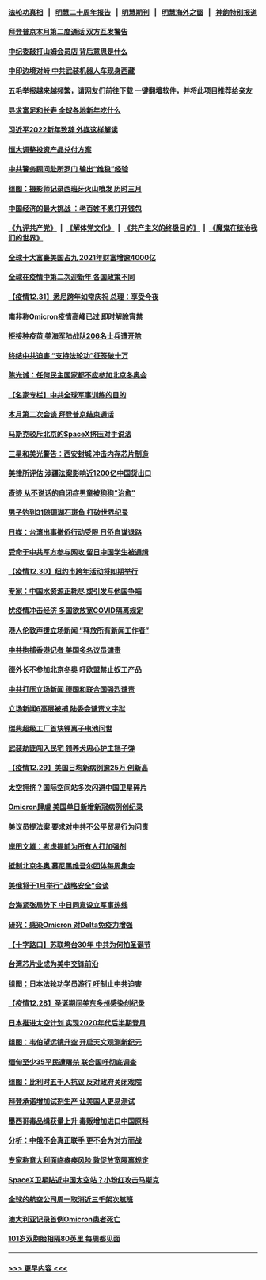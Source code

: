 #### [法轮功真相](https://github.com/gfw-breaker/truth/blob/master/README.md?t=0) &nbsp;&nbsp;|&nbsp;&nbsp; [明慧二十周年报告](https://github.com/gfw-breaker/mh-reports/blob/master/README.md?t=0) &nbsp;&nbsp;|&nbsp;&nbsp;[明慧期刊](https://github.com/gfw-breaker/mh-qikan) &nbsp;&nbsp;|&nbsp;&nbsp; [明慧海外之窗](https://github.com/gfw-breaker/mh-news/blob/master/README.md?t=0) &nbsp;&nbsp;|&nbsp;&nbsp; [神韵特别报道](https://github.com/gfw-breaker/mh-news/blob/master/shenyun.md?t=0)
#### [拜登普京本月第二度通话 双方互发警告](../pages/nsc418/n13473224.md?t=01011450) 
#### [中纪委敲打山姆会员店 背后意思是什么](../pages/nsc418/n13473152.md?t=01011450) 
#### [中印边境对峙 中共武装机器人车现身西藏](../pages/nsc418/n13473000.md?t=01011450) 
#### 五毛举报越来越频繁，请网友们前往下载 [一键翻墙软件](https://github.com/gfw-breaker/ssr-accounts)，并将此项目推荐给亲友
#### [寻求富足和长寿 全球各地新年吃什么](../pages/nsc418/n13472858.md?t=01011450) 
#### [习近平2022新年致辞 外媒这样解读](../pages/nsc418/n13473044.md?t=01011450) 
#### [恒大调整投资产品兑付方案](../pages/nsc418/n13472899.md?t=01011450) 
#### [中共警务顾问赴所罗门 输出“维稳”经验](../pages/nsc418/n13472863.md?t=01011450) 
#### [组图：摄影师记录西班牙火山喷发 历时三月](../pages/nsc418/n13471629.md?t=01011450) 
#### [中国经济的最大挑战 ：老百姓不愿打开钱包](../pages/nsc418/n13472646.md?t=01011450) 
#### [《九评共产党》](https://github.com/begood0513/9ping.md/blob/master/README.md) &nbsp;|&nbsp; [《解体党文化》](../../../../jtdwh.md/blob/master/README.md)  &nbsp;|&nbsp; [《共产主义的终极目的》](../../../../gczydzjmd.md/blob/master/README.md) &nbsp;|&nbsp; [《魔鬼在统治我们的世界》](../../../../mgztzwmdsj.md/blob/master/README.md) 
#### [全球十大富豪美国占九 2021年财富增逾4000亿](../pages/nsc418/n13471878.md?t=01011450) 
#### [全球在疫情中第二次迎新年 各国政策不同](../pages/nsc418/n13471946.md?t=01011450) 
#### [【疫情12.31】悉尼跨年如常庆祝 总理：享受今夜](../pages/nsc418/n13471600.md?t=01011450) 
#### [南非称Omicron疫情高峰已过 即时解除宵禁](../pages/nsc418/n13471289.md?t=01011450) 
#### [拒接种疫苗 美海军陆战队206名士兵遭开除](../pages/nsc418/n13471034.md?t=01011450) 
#### [终结中共迫害 “支持法轮功”征签破十万](../pages/nsc418/n13471084.md?t=01011450) 
#### [陈光诚：任何民主国家都不应参加北京冬奥会](../pages/nsc418/n13470340.md?t=01011450) 
#### [【名家专栏】中共全球军事训练的目的](../pages/nsc418/n13469389.md?t=01011450) 
#### [本月第二次会谈 拜登普京结束通话](../pages/nsc418/n13470319.md?t=01011450) 
#### [马斯克驳斥北京的SpaceX挤压对手说法](../pages/nsc418/n13470161.md?t=01011450) 
#### [三星和美光警告：西安封城 冲击内存芯片制造](../pages/nsc418/n13470234.md?t=01011450) 
#### [美律所评估 涉疆法案影响近1200亿中国货出口](../pages/nsc418/n13470109.md?t=01011450) 
#### [奇迹 从不说话的自闭症男童被狗狗“治愈”](../pages/nsc418/n13468485.md?t=01011450) 
#### [男子钓到31磅珊瑚石斑鱼 打破世界纪录](../pages/nsc418/n13469351.md?t=01011450) 
#### [日媒：台湾出事撤侨行动受限 日侨自谋退路](../pages/nsc418/n13469163.md?t=01011450) 
#### [受命于中共军方参与网攻 留日中国学生被通缉](../pages/nsc418/n13468774.md?t=01011450) 
#### [【疫情12.30】纽约市跨年活动将如期举行](../pages/nsc418/n13468793.md?t=01011450) 
#### [专家：中国水资源正耗尽 或引发与他国争端](../pages/nsc418/n13468624.md?t=01011450) 
#### [忧疫情冲击经济 多国欲放宽COVID隔离规定](../pages/nsc418/n13468174.md?t=01011450) 
#### [港人伦敦声援立场新闻 “释放所有新闻工作者”](../pages/nsc418/n13467874.md?t=01011450) 
#### [中共拘捕香港记者 美国多名议员谴责](../pages/nsc418/n13467666.md?t=01011450) 
#### [德外长不参加北京冬奥 吁欧盟禁止奴工产品](../pages/nsc418/n13467302.md?t=01011450) 
#### [中共打压立场新闻 德国和联合国强烈谴责](../pages/nsc418/n13466962.md?t=01011450) 
#### [立场新闻6高层被捕 陆委会谴责文字狱](../pages/nsc418/n13466749.md?t=01011450) 
#### [瑞典超级工厂首块锂离子电池问世](../pages/nsc418/n13466881.md?t=01011450) 
#### [武装劫匪闯入民宅 领养犬忠心护主挡子弹](../pages/nsc418/n13465924.md?t=01011450) 
#### [【疫情12.29】美国日均新病例逾25万 创新高](../pages/nsc418/n13466416.md?t=01011450) 
#### [太空拥挤？国际空间站多次闪避中国卫星碎片](../pages/nsc418/n13465630.md?t=01011450) 
#### [Omicron肆虐 美国单日新增新冠病例创纪录](../pages/nsc418/n13465739.md?t=01011450) 
#### [美议员提法案 要求对中共不公平贸易行为问责](../pages/nsc418/n13465464.md?t=01011450) 
#### [岸田文雄：考虑提前为所有人打加强剂](../pages/nsc418/n13465610.md?t=01011450) 
#### [抵制北京冬奥 慕尼黑维吾尔团体每周集会](../pages/nsc418/n13465361.md?t=01011450) 
#### [美俄将于1月举行“战略安全”会谈](../pages/nsc418/n13465188.md?t=01011450) 
#### [台海紧张局势下 中日同意设立军事热线](../pages/nsc418/n13465084.md?t=01011450) 
#### [研究：感染Omicron 对Delta免疫力增强](../pages/nsc418/n13464889.md?t=01011450) 
#### [【十字路口】苏联垮台30年 中共为何怕圣诞节](../pages/nsc418/n13464662.md?t=01011450) 
#### [台湾芯片业成为美中交锋前沿](../pages/nsc418/n13464574.md?t=01011450) 
#### [组图：日本法轮功学员游行 吁制止中共迫害](../pages/nsc418/n13464287.md?t=01011450) 
#### [【疫情12.28】圣诞期间美东多州感染创纪录](../pages/nsc418/n13464234.md?t=01011450) 
#### [日本推进太空计划 实现2020年代后半期登月](../pages/nsc418/n13464089.md?t=01011450) 
#### [组图：韦伯望远镜升空 开启天文观测新纪元](../pages/nsc418/n13462182.md?t=01011450) 
#### [缅甸至少35平民遭屠杀 联合国吁彻底调查](../pages/nsc418/n13463954.md?t=01011450) 
#### [组图：比利时五千人抗议 反对政府关闭戏院](../pages/nsc418/n13462326.md?t=01011450) 
#### [拜登承诺增加试剂生产 让美国人更易测试](../pages/nsc418/n13463567.md?t=01011450) 
#### [墨西哥毒品缉获量上升 毒贩增加进口中国原料](../pages/nsc418/n13463368.md?t=01011450) 
#### [分析：中俄不会真正联手 更不会为对方而战](../pages/nsc418/n13462949.md?t=01011450) 
#### [专家称意大利面临瘫痪风险 敦促放宽隔离规定](../pages/nsc418/n13463015.md?t=01011450) 
#### [SpaceX卫星贴近中国太空站？小粉红攻击马斯克](../pages/nsc418/n13463012.md?t=01011450) 
#### [全球的航空公司周一取消近三千架次航班](../pages/nsc418/n13462827.md?t=01011450) 
#### [澳大利亚记录首例Omicron患者死亡](../pages/nsc418/n13462905.md?t=01011450) 
#### [101岁双胞胎相隔80英里 每周都见面](../pages/nsc418/n13462530.md?t=01011450) 

----
#### [ >>> 更早内容 <<< ](../indexes/nsc418-earlier.md)
